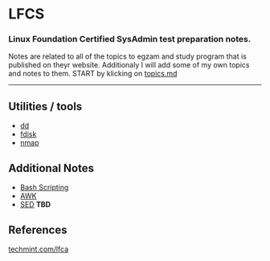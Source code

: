 # LFCS
### Linux Foundation Certified SysAdmin test preparation notes. 
Notes are related to all of the topics to egzam and study program that is published on theyr website. Additionaly I will add some of my own topics and notes to them.
START by klicking on [topics.md](/topics.md)

---

## Utilities / tools
* [dd](/command_line_utilities/dd.md)
* [fdisk](/command_line_utilities/fdisk.md)
* [nmap](/Nmap-Cheatsheet/)


## Additional Notes 

* [Bash Scripting](/bash_scripting.md)
* [AWK](/awk/)
* [SED](/sed.md) **TBD**



## References
[techmint.com/lfca](https://www.tecmint.com/category/lfca/page/2/)
